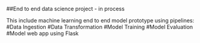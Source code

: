 ##End to end data science project - in process

This include machine learning end to end model prototype using pipelines:
#Data Ingestion
#Data Transformation
#Model Training
#Model Evaluation
#Model web app using Flask
